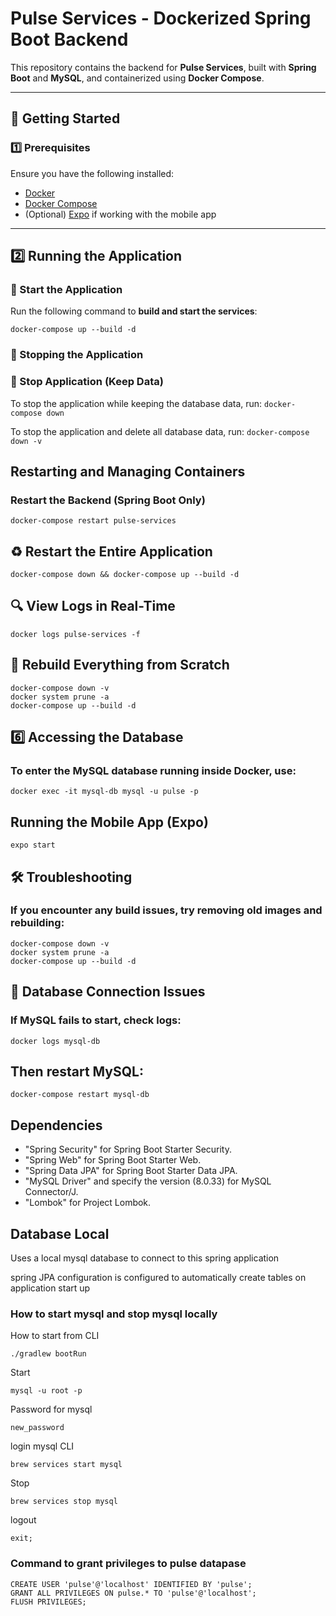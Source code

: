 # Pulse Services - Dockerized Spring Boot Backend

This repository contains the backend for **Pulse Services**, built with **Spring Boot** and **MySQL**, and containerized using **Docker Compose**.

---

## 🚀 Getting Started

### **1️⃣ Prerequisites**
Ensure you have the following installed:
- [Docker](https://www.docker.com/get-started)
- [Docker Compose](https://docs.docker.com/compose/)
- (Optional) [Expo](https://expo.dev/) if working with the mobile app

---

## **2️⃣ Running the Application**

### **🏃 Start the Application**
Run the following command to **build and start the services**:

```docker-compose up --build -d```

### **🏃 Stopping the Application**

### 🛑 Stop Application (Keep Data)
To stop the application while keeping the database data, run:
```docker-compose down```

To stop the application and delete all database data, run:
```docker-compose down -v```

## Restarting and Managing Containers
### Restart the Backend (Spring Boot Only)
```docker-compose restart pulse-services```

## ♻️ Restart the Entire Application
```docker-compose down && docker-compose up --build -d```

## 🔍 View Logs in Real-Time
```docker logs pulse-services -f```

## 🔄 Rebuild Everything from Scratch
```aiignore
docker-compose down -v
docker system prune -a
docker-compose up --build -d
```

## 6️⃣ Accessing the Database
### To enter the MySQL database running inside Docker, use:
```docker exec -it mysql-db mysql -u pulse -p```

##  Running the Mobile App (Expo)
```expo start```

## 🛠️ Troubleshooting
### If you encounter any build issues, try removing old images and rebuilding:

```
docker-compose down -v
docker system prune -a
docker-compose up --build -d
```

## 🐘 Database Connection Issues
### If MySQL fails to start, check logs:
```docker logs mysql-db```

## Then restart MySQL:
```docker-compose restart mysql-db```

## Dependencies
- "Spring Security" for Spring Boot Starter Security.
- "Spring Web" for Spring Boot Starter Web.
- "Spring Data JPA" for Spring Boot Starter Data JPA.
- "MySQL Driver" and specify the version (8.0.33) for MySQL Connector/J.
- "Lombok" for Project Lombok.

## Database Local
Uses a local mysql database to connect to this spring application

spring JPA configuration is configured to automatically create tables on application start up

### How to start mysql and stop mysql locally

How to start from CLI
```agsl
./gradlew bootRun
```

Start

```
mysql -u root -p
```

Password for mysql
```agsl
new_password
```

login mysql CLI

```
brew services start mysql
```

Stop

```
brew services stop mysql
```

logout

```
exit;
```

### Command to grant privileges to pulse datapase
```
CREATE USER 'pulse'@'localhost' IDENTIFIED BY 'pulse';
GRANT ALL PRIVILEGES ON pulse.* TO 'pulse'@'localhost';
FLUSH PRIVILEGES;

```
